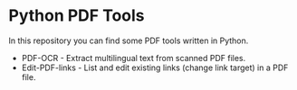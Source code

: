 # Python PDF Tools  

In this repository you can find some PDF tools written in Python.  

- PDF-OCR - Extract multilingual text from scanned PDF files.  
- Edit-PDF-links - List and edit existing links (change link target) in a PDF file.  